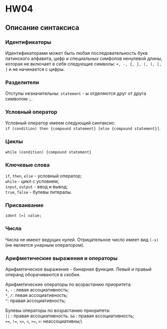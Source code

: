 # HW04

## Описание синтаксиса

### Идентификаторы 
Идентификаторами может быть любая последовательность букв латинского алфавита, цифр и
 специальных симфолов ненулевой длины, которая не включает в себя следующие символы:
  `+, -, {, }, (, ), [, ]` и не начинается с цифры.

### Разделители

Отступы незначительны: `statement` - ы отделяются друг от друга символом `;`.
 
### Условный оператор

Условный оператор имеем следующий синтаксис: \
`if (condition) then {compound statement} [else {compound statement}]`.

### Циклы

`while (condition) {compound statement}`

### Ключевые слова

`if`, `then`, `else` - условный оператор;\
`while` - цикл с условием; \
`input`, `output` - ввод и вывод;\
`true`, `false` - булевы литералы. 

### Присваивание

`ident [=] value;`

### Числа

Числа не имеют ведущих нулей. Отрицательное число имеет вид `(-x)` 
(не является унарным оператором).

### Арифметические выражения и операторы

Арифметическое выражение - бинарная функция. Левый и правый операнд оборачиваются в скобки.

Арифметические операторы по возрастанию приоритета: \
`+`, `-` : левая ассоциативность;\
`*`, `/`:  левая ассоциативность;\
`^`: правая ассоциативность;

Булевы операторы по возрастанию приоритета:\
`||` : правая ассоциативность.
`&&` : правая ассоциативность;\
`==`, `!=`, `<=`, `<`, `>=`, `>`: неассоциативны;\

